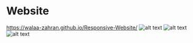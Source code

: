 # Website
https://walaa-zahran.github.io/Responsive-Website/
![alt text](https://i.ibb.co/QCrYQHY/screencapture-127-0-0-1-5500-index-html-2019-05-10-20-32-18.png)
![alt text](https://i.ibb.co/QXpghcW/screencapture-127-0-0-1-5500-index-html-2019-05-10-20-32-36.png)
![alt text](https://i.ibb.co/z2kjnM5/screencapture-127-0-0-1-5500-index-html-2019-05-10-20-32-52.png)

